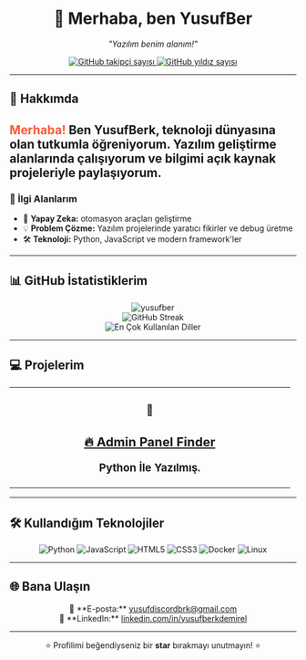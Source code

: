 <h1 align="center">
    <span style="display: inline-block; animation: bounce 2s infinite;">👋</span> 
    Merhaba, ben <strong>YusufBer</strong>
</h1>

<p align="center">
    <em>"Yazılım benim alanım!"</em>  
</p>

<p align="center">
    <a href="https://github.com/yusufber?tab=followers">
        <img src="https://img.shields.io/github/followers/yusufber?style=social" alt="GitHub takipçi sayısı" />
    </a>
    <a href="https://github.com/yusufber?tab=repositories">
        <img src="https://img.shields.io/github/stars/yusufber?style=social" alt="GitHub yıldız sayısı" />
    </a>
</p>

---

## 🌌 Hakkımda
<h2 style="animation: fadeIn 2s;">
    <span style="color: #FF5733;">Merhaba!</span> Ben <strong>YusufBerk</strong>, teknoloji dünyasına olan tutkumla öğreniyorum. 
    Yazılım geliştirme alanlarında çalışıyorum ve bilgimi açık kaynak projeleriyle paylaşıyorum.
</h2>

### 🚀 İlgi Alanlarım
- 🤖 **Yapay Zeka:** otomasyon araçları geliştirme
- 💡 **Problem Çözme:** Yazılım projelerinde yaratıcı fikirler ve debug üretme
- 🛠️ **Teknoloji:** Python, JavaScript ve modern framework'ler

---

## 📊 GitHub İstatistiklerim
<div align="center">
    <img src="https://github-readme-stats.vercel.app/api?username=yusufber&show_icons=true&theme=radical" alt=yusufber GitHub İstatistikleri" />
    <br>
    <img src="https://github-readme-streak-stats.herokuapp.com/?user=yusufber&theme=radical" alt="GitHub Streak" />
    <br>
    <img src="https://github-readme-stats.vercel.app/api/top-langs/?username=yusufber&layout=compact&theme=radical" alt="En Çok Kullanılan Diller" />
</div>

---

## 💻 Projelerim
<table align="center">
    <tr>
        <td align="center" width="50%">
            <h3>🚀 <a href=">Vulnnerability Scanner</a></h3>
            <p>Python ile yazılmış. </p>
        </td>
        <td align="center" width="50%">
            <h3>🔥 <a href="">Admin Panel Finder</a></h3>
            <p>Python İle Yazılmış.</p>
        </td>
    </tr>
</table>

---

## 🛠️ Kullandığım Teknolojiler
<p align="center">
    <img src="https://img.shields.io/badge/-Python-3776AB?logo=python&logoColor=white&style=for-the-badge" alt="Python" />
    <img src="https://img.shields.io/badge/-JavaScript-F7DF1E?logo=javascript&logoColor=black&style=for-the-badge" alt="JavaScript" />
    <img src="https://img.shields.io/badge/-HTML5-E34F26?logo=html5&logoColor=white&style=for-the-badge" alt="HTML5" />
    <img src="https://img.shields.io/badge/-CSS3-1572B6?logo=css3&logoColor=white&style=for-the-badge" alt="CSS3" />
    <img src="https://img.shields.io/badge/-Docker-2496ED?logo=docker&logoColor=white&style=for-the-badge" alt="Docker" />
    <img src="https://img.shields.io/badge/-Linux-FCC624?logo=linux&logoColor=black&style=for-the-badge" alt="Linux" />
</p>

---

## 🌐 Bana Ulaşın
<p align="center">
    📧 **E-posta:** <a href="mailto:yusufdiscordbrk@gmail.com">yusufdiscordbrk@gmail.com</a><br>
    💼 **LinkedIn:** <a href="www.linkedin.com/in/yusuf-berk-demirel-709601285">linkedin.com/in/yusufberkdemirel</a><br>
</p>

---

<p align="center" style="animation: bounce 2s infinite;">
    ⭐️ Profilimi beğendiyseniz bir <strong>star</strong> bırakmayı unutmayın! ⭐️
